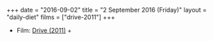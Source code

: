 +++
date = "2016-09-02"
title = "2 September 2016 (Friday)"
layout = "daily-diet"
films = ["drive-2011"]
+++

<ul>
<li class="entry films">Film: <a href="/films/drive-2011">Drive (2011)</a> +</li>
</ul>